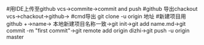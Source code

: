 #用IDE上传至github
    vcs->commite->commit and push
#github 导出chackout
    vcs->chackout->github->
#cmd导出
    git clone -u origin 地址
#新建项目用github
    +->name->
    本地新建项目名称一致->git init->git add name.md->git commit -m "first commit"->git remote add origin dizhi->git push -u origin master